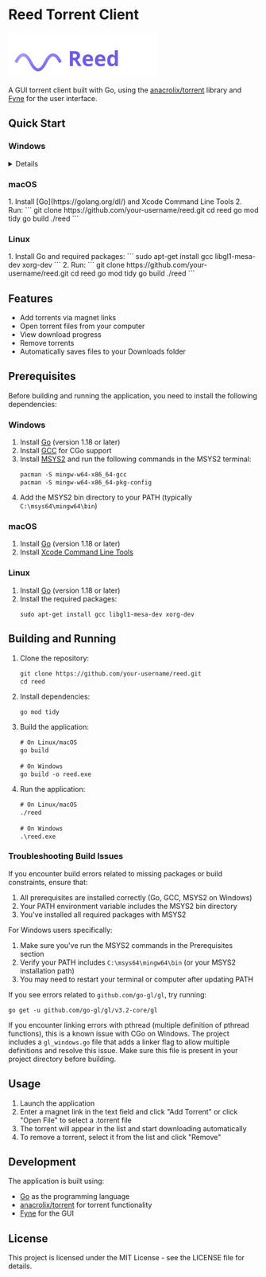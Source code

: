 # Reed Torrent Client
<img src="icon.svg" alt="Reed Logo" width="300"/>

A GUI torrent client built with Go, using the [anacrolix/torrent](https://github.com/anacrolix/torrent) library and [Fyne](https://fyne.io/) for the user interface.

## Quick Start

### Windows
<details>
1. Install [Go](https://golang.org/dl/) (version 1.18 or later)
2. Install [GCC](https://jmeubank.github.io/tdm-gcc/) for Windows
3. Install [MSYS2](https://www.msys2.org/)
4. Open MSYS2 terminal and run:
   ```
   pacman -S mingw-w64-x86_64-gcc mingw-w64-x86_64-pkg-config
   ```
5. Add MSYS2 bin to your PATH: `C:\msys64\mingw64\bin`
6. Open Command Prompt and run:
   ```
   git clone https://github.com/your-username/reed.git
   cd reed
   go mod tidy
   go get -u github.com/go-gl/gl/v3.2-core/gl
   go build -o reed.exe
   .\reed.exe
   ```
</details>

### macOS
<summary>
1. Install [Go](https://golang.org/dl/) and Xcode Command Line Tools
2. Run:
   ```
   git clone https://github.com/your-username/reed.git
   cd reed
   go mod tidy
   go build
   ./reed
   ```
</summary>


### Linux
<summary>
1. Install Go and required packages:
   ```
   sudo apt-get install gcc libgl1-mesa-dev xorg-dev
   ```
2. Run:
   ```
   git clone https://github.com/your-username/reed.git
   cd reed
   go mod tidy
   go build
   ./reed
   ```
</summary>

## Features

- Add torrents via magnet links
- Open torrent files from your computer
- View download progress
- Remove torrents
- Automatically saves files to your Downloads folder

## Prerequisites

Before building and running the application, you need to install the following dependencies:

### Windows

1. Install [Go](https://golang.org/dl/) (version 1.18 or later)
2. Install [GCC](https://jmeubank.github.io/tdm-gcc/) for CGo support
3. Install [MSYS2](https://www.msys2.org/) and run the following commands in the MSYS2 terminal:
   ```
   pacman -S mingw-w64-x86_64-gcc
   pacman -S mingw-w64-x86_64-pkg-config
   ```
4. Add the MSYS2 bin directory to your PATH (typically `C:\msys64\mingw64\bin`)

### macOS

1. Install [Go](https://golang.org/dl/) (version 1.18 or later)
2. Install [Xcode Command Line Tools](https://developer.apple.com/xcode/resources/)

### Linux

1. Install [Go](https://golang.org/dl/) (version 1.18 or later)
2. Install the required packages:
   ```
   sudo apt-get install gcc libgl1-mesa-dev xorg-dev
   ```

## Building and Running

1. Clone the repository:
   ```
   git clone https://github.com/your-username/reed.git
   cd reed
   ```

2. Install dependencies:
   ```
   go mod tidy
   ```

3. Build the application:
   ```
   # On Linux/macOS
   go build

   # On Windows
   go build -o reed.exe
   ```

4. Run the application:
   ```
   # On Linux/macOS
   ./reed

   # On Windows
   .\reed.exe
   ```

### Troubleshooting Build Issues

If you encounter build errors related to missing packages or build constraints, ensure that:

1. All prerequisites are installed correctly (Go, GCC, MSYS2 on Windows)
2. Your PATH environment variable includes the MSYS2 bin directory
3. You've installed all required packages with MSYS2

For Windows users specifically:
1. Make sure you've run the MSYS2 commands in the Prerequisites section
2. Verify your PATH includes `C:\msys64\mingw64\bin` (or your MSYS2 installation path)
3. You may need to restart your terminal or computer after updating PATH

If you see errors related to `github.com/go-gl/gl`, try running:
```
go get -u github.com/go-gl/gl/v3.2-core/gl
```

If you encounter linking errors with pthread (multiple definition of pthread functions), this is a known issue with CGo on Windows. The project includes a `gl_windows.go` file that adds a linker flag to allow multiple definitions and resolve this issue. Make sure this file is present in your project directory before building.

## Usage

1. Launch the application
2. Enter a magnet link in the text field and click "Add Torrent" or click "Open File" to select a .torrent file
3. The torrent will appear in the list and start downloading automatically
4. To remove a torrent, select it from the list and click "Remove"

## Development

The application is built using:
- [Go](https://golang.org/) as the programming language
- [anacrolix/torrent](https://github.com/anacrolix/torrent) for torrent functionality
- [Fyne](https://fyne.io/) for the GUI

## License

This project is licensed under the MIT License - see the LICENSE file for details.
